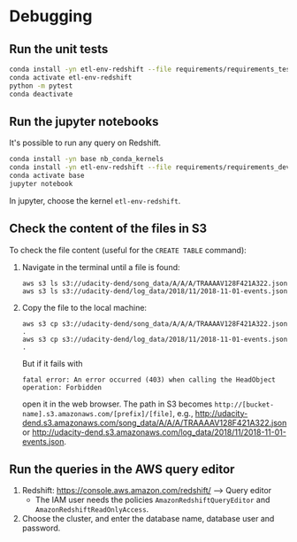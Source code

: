# Debugging

## Run the unit tests

```bash
conda install -yn etl-env-redshift --file requirements/requirements_test.txt
conda activate etl-env-redshift
python -m pytest
conda deactivate
```

## Run the jupyter notebooks

It's possible to run any query on Redshift.

```bash
conda install -yn base nb_conda_kernels
conda install -yn etl-env-redshift --file requirements/requirements_dev.txt
conda activate base
jupyter notebook
```

In jupyter, choose the kernel `etl-env-redshift`.

## Check the content of the files in S3

To check the file content (useful for the `CREATE TABLE` command):

1. Navigate in the terminal until a file is found:

   ```shell
   aws s3 ls s3://udacity-dend/song_data/A/A/A/TRAAAAV128F421A322.json
   aws s3 ls s3://udacity-dend/log_data/2018/11/2018-11-01-events.json
   ```

1. Copy the file to the local machine:

   ```shell
   aws s3 cp s3://udacity-dend/song_data/A/A/A/TRAAAAV128F421A322.json .
   aws s3 cp s3://udacity-dend/log_data/2018/11/2018-11-01-events.json .
   ```

   But if it fails with

   ```shell
   fatal error: An error occurred (403) when calling the HeadObject operation: Forbidden
   ```

   open it in the web browser. The path in S3 becomes `http://[bucket-name].s3.amazonaws.com/[prefix]/[file]`,
e.g., <http://udacity-dend.s3.amazonaws.com/song_data/A/A/A/TRAAAAV128F421A322.json> or
<http://udacity-dend.s3.amazonaws.com/log_data/2018/11/2018-11-01-events.json>.

## Run the queries in the AWS query editor

1. Redshift: <https://console.aws.amazon.com/redshift/> --> Query editor
   - The IAM user needs the policies `AmazonRedshiftQueryEditor` and `AmazonRedshiftReadOnlyAccess`.
1. Choose the cluster, and enter the database name, database user and password.
